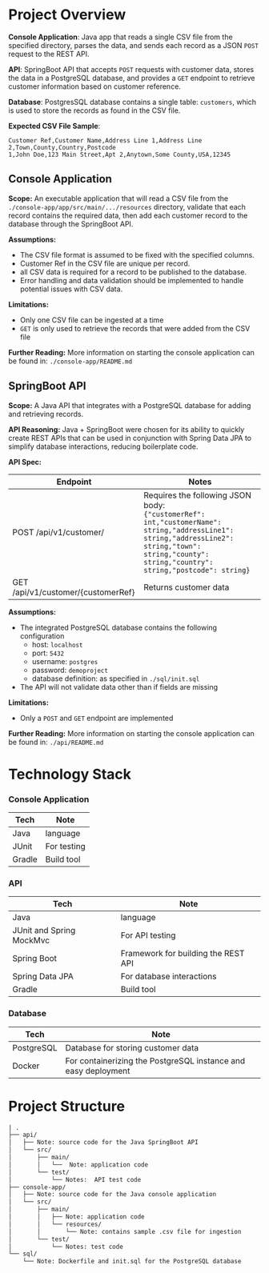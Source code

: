 # Project Overview
**Console Application**: Java app that reads a single CSV file from the specified directory, parses the data, and sends each record as a JSON `POST` request to the REST API.  

**API**: SpringBoot API that accepts `POST` requests with customer data, stores the data in a PostgreSQL database, and provides a `GET` endpoint to retrieve customer information based on customer reference.

**Database**: PostgresSQL database contains a single table: `customers`, which is used to store the records as found in the CSV file. 

**Expected CSV File Sample**:
```csv
Customer Ref,Customer Name,Address Line 1,Address Line 2,Town,County,Country,Postcode
1,John Doe,123 Main Street,Apt 2,Anytown,Some County,USA,12345
```

## Console Application
**Scope:**
An executable application that will read a CSV file from the `./console-app/app/src/main/.../resources` directory,
validate that each record contains the required data, then add each customer record to the database through the
SpringBoot API.

**Assumptions:** 
- The CSV file format is assumed to be fixed with the specified columns.
- Customer Ref in the CSV file are unique per record.
- all CSV data is required for a record to be published to the database.
- Error handling and data validation should be implemented to handle potential issues with CSV data.

**Limitations:**
- Only one CSV file can be ingested at a time
- `GET` is only used to retrieve the records that were added from the CSV file

**Further Reading:**
More information on starting the console application can be found in: `./console-app/README.md`

## SpringBoot API
**Scope:**
A Java API that integrates with a PostgreSQL database for adding and retrieving records.

**API Reasoning:**
Java + SpringBoot were chosen for its ability to quickly create REST APIs that can be used in conjunction with
Spring Data JPA to simplify database interactions, reducing boilerplate code.


**API Spec:**

| Endpoint                           | Notes                                                                                                                                                                                                    |
|------------------------------------|----------------------------------------------------------------------------------------------------------------------------------------------------------------------------------------------------------|
| POST /api/v1/customer/             | Requires the following JSON body: </br> `{"customerRef": int,"customerName": string,"addressLine1": string,"addressLine2": string,"town": string,"county": string,"country": string,"postcode": string}` |
| GET /api/v1/customer/{customerRef} | Returns customer data                                                                                                                                                                                    |


**Assumptions:**
- The integrated PostgreSQL database contains the following configuration
   - host: `localhost`
   - port: `5432`
   - username: `postgres`
   - password: `demoproject`
   - database definition: as specified in `./sql/init.sql`
- The API will not validate data other than if fields are missing

**Limitations:**
- Only a `POST` and `GET` endpoint are implemented

**Further Reading:**
More information on starting the console application can be found in: `./api/README.md`

# Technology Stack
### Console Application

| Tech | Note |
|-|-|
| Java | language |
| JUnit | For testing |
| Gradle | Build tool |

### API

| Tech | Note |
| --- | --- |
| Java | language |
| JUnit and Spring MockMvc | For API testing |
| Spring Boot | Framework for building the REST API |
| Spring Data JPA | For database interactions |
| Gradle | Build tool |

### Database

| Tech | Note |
|-|-|
| PostgreSQL | Database for storing customer data |
| Docker | For containerizing the PostgreSQL instance and easy deployment |


# Project Structure 

```txt
| .
├── api/
│   ├── Note: source code for the Java SpringBoot API
│   └── src/
│       ├── main/
│       │   └──  Note: application code
│       └── test/
│           └── Notes:  API test code
├── console-app/
│   ├── Note: source code for the Java console application 
│   └── src/
│       ├── main/
│       │   ├── Note: application code
│       │   └── resources/
│       │       └── Note: contains sample .csv file for ingestion
│       └── test/
│           └── Notes: test code
└── sql/
    └── Note: Dockerfile and init.sql for the PostgreSQL database
```
